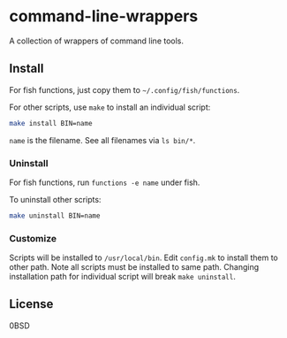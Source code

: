 command-line-wrappers
=====================

A collection of wrappers of command line tools.

Install
-------

For fish functions, just copy them to `~/.config/fish/functions`.

For other scripts, use `make` to install an individual script:

```sh
make install BIN=name
```

`name` is the filename.
See all filenames via `ls bin/*`.

### Uninstall

For fish functions, run `functions -e name` under fish.

To uninstall other scripts:

```sh
make uninstall BIN=name
```

### Customize

Scripts will be installed to `/usr/local/bin`.
Edit `config.mk` to install them to other path.
Note all scripts must be installed to same path.
Changing installation path for individual script will break `make uninstall`.

License
-------

0BSD
